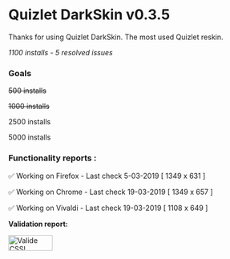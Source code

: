 # Quizlet DarkSkin v0.3.5

Thanks for using Quizlet DarkSkin. The most used Quizlet reskin. 

*1100 installs - 5 resolved issues*

### Goals 

~~500 installs~~

~~1000 installs~~

2500 installs
 
5000 installs

### Functionality reports :

✅ Working on Firefox - Last check 5-03-2019 [ 1349 x 631 ]

✅ Working on Chrome - Last check 19-03-2019 [ 1349 x 657 ]

✅ Working on Vivaldi - Last check 19-03-2019 [ 1108 x 649 ]

**Validation report:**

<p>
<a href="http://jigsaw.w3.org/css-validator/check/referer">
    <img style="border:0;width:88px;height:31px"
        src="http://jigsaw.w3.org/css-validator/images/vcss-blue"
        alt="Valide CSS!" />
    </a>
</p>
